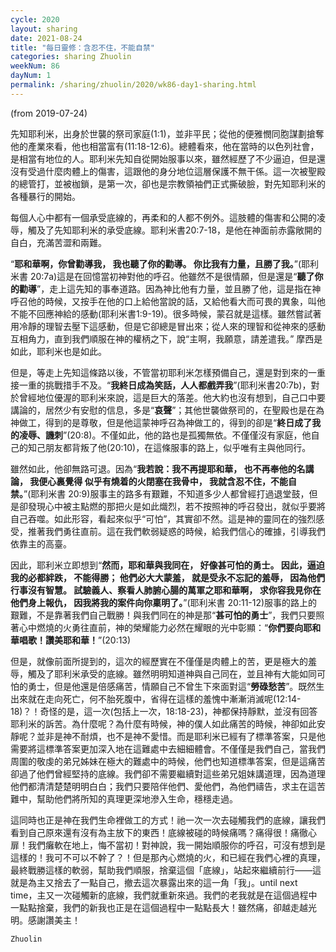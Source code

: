 ```yaml
---
cycle: 2020
layout: sharing
date: 2021-08-24
title: "每日靈修：含忍不住，不能自禁"
categories: sharing Zhuolin
weekNum: 86
dayNum: 1
permalink: /sharing/zhuolin/2020/wk86-day1-sharing.html
---
```

(from 2019-07-24)

先知耶利米，出身於世襲的祭司家庭(1:1)，並非平民；從他的便雅憫同胞謀劃搶奪他的產業來看，他也相當富有(11:18-12:6)。總體看來，他在當時的以色列社會，是相當有地位的人。耶利米先知自從開始服事以來，雖然經歷了不少逼迫，但是還沒有受過什麼肉體上的傷害，這跟他的身分地位這層保護不無干係。這一次被聖殿的總管打，並被枷鎖，是第一次，卻也是宗教領袖們正式撕破臉，對先知耶利米的各種暴行的開始。  

每個人心中都有一個承受底線的，再柔和的人都不例外。這肢體的傷害和公開的凌辱，觸及了先知耶利米的承受底線。耶利米書20:7-18，是他在神面前赤露敞開的自白，充滿苦澀和兩難。  

“**耶和華啊，你曾勸導我， 我也聽了你的勸導。 你比我有力量，且勝了我。**”(耶利米書 20:7a)這是在回憶當初神對他的呼召。他雖然不是很情願，但是還是“**聽了你的勸導**”，走上這先知的事奉道路。因為神比他有力量，並且勝了他，這是指在神呼召他的時候，又按手在他的口上給他當說的話，又給他看大而可畏的異象，叫他不能不回應神給的感動(耶利米書1:9-19)。很多時候，蒙召就是這樣。雖然嘗試著用冷靜的理智去壓下這感動，但是它卻總是冒出來；從人來的理智和從神來的感動互相角力，直到我們順服在神的權柄之下，說“主啊，我願意，請差遣我。” 摩西是如此，耶利米也是如此。  

但是，等走上先知這條路以後，不管當初耶利米怎樣預備自己，還是對到來的一重接一重的挑戰措手不及。“**我終日成為笑話，人人都戲弄我**”(耶利米書20:7b)，對於曾經地位優渥的耶利米來說，這是巨大的落差。他大約也沒有想到，自己口中要講論的，居然少有安慰的信息，多是“**哀聲**”；其他世襲做祭司的，在聖殿也是在為神做工，得到的是尊敬，但是他這蒙神呼召為神做工的，得到的卻是“**終日成了我的凌辱、譏刺**”(20:8)。不僅如此，他的路也是孤獨無依。不僅僅沒有家庭，他自己的知己朋友都背叛了他(20:10)，在這條服事的路上，似乎唯有主與他同行。  

雖然如此，他卻無路可退。因為“**我若說：我不再提耶和華， 也不再奉他的名講論， 我便心裏覺得 似乎有燒着的火閉塞在我骨中， 我就含忍不住，不能自禁。**”(耶利米書 20:9)服事主的路多有艱難，不知道多少人都曾經打過退堂鼓，但是卻發現心中被主點燃的那把火是如此熾烈，若不按照神的呼召發出，就似乎要將自己吞噬。如此形容，看起來似乎“可怕”，其實卻不然。這是神的靈同在的強烈感受，推著我們勇往直前。這在我們軟弱疑惑的時候，給我們信心的確據，引導我們依靠主的高臺。  

因此，耶利米立即想到“**然而，耶和華與我同在， 好像甚可怕的勇士。 因此，逼迫我的必都絆跌， 不能得勝； 他們必大大蒙羞， 就是受永不忘記的羞辱， 因為他們行事沒有智慧。 試驗義人、察看人肺腑心腸的萬軍之耶和華啊， 求你容我見你在他們身上報仇， 因我將我的案件向你稟明了。**”(耶利米書 20:11-12)服事的路上的艱難，不是靠著我們自己戰勝！與我們同在的神是那“**甚可怕的勇士**”，我們只要照著心中燃燒的火勇往直前，神的榮耀能力必然在耀眼的光中彰顯：“**你們要向耶和華唱歌！讚美耶和華！**”(20:13)  

但是，就像前面所提到的，這次的經歷實在不僅僅是肉體上的苦，更是極大的羞辱，觸及了耶利米承受的底線。雖然明明知道神與自己同在，並且神有大能如同可怕的勇士，但是他還是倍感痛苦，情願自己不曾生下來面對這“**勞碌愁苦**”。既然生出來就在走向死亡，何不胎死腹中，省得在這樣的羞愧中漸漸消滅呢(12:14-18)？！奇怪的是，這一次(包括上一次，18:18-23)，神都保持靜默，並沒有回答耶利米的訴苦。為什麼呢？為什麼有時候，神的僕人如此痛苦的時候，神卻如此安靜呢？並非是神不耐煩，也不是神不愛惜。而是耶利米已經有了標準答案，只是他需要將這標準答案更加深入地在這難處中去細細體會。不僅僅是我們自己，當我們周圍的敬虔的弟兄姊妹在極大的難處中的時候，他們也知道標準答案，但是這痛苦卻過了他們曾經堅持的底線。我們卻不需要繼續對這些弟兄姐妹講道理，因為道理他們都清清楚楚明明白白；我們只要陪伴他們、愛他們，為他們禱告，求主在這苦難中，幫助他們將所知的真理更深地滲入生命，穩穩走過。  

這同時也正是神在我們生命裡做工的方式！祂一次一次去碰觸我們的底線，讓我們看到自己原來還有沒有為主放下的東西！底線被碰的時候痛嗎？痛得很！痛徹心扉！我們癱軟在地上，悔不當初！對神說，我一開始順服你的呼召，可沒有想到是這樣的！我可不可以不幹了？！但是那內心燃燒的火，和已經在我們心裡的真理，最終戰勝這樣的軟弱，幫助我們順服，捨棄這個「底線」，站起來繼續前行——這就是為主又捨去了一點自己，撤去這次暴露出來的這一角「我」。until next time，主又一次碰觸新的底線，我們就重新來過。我們的老我就是在這個過程中一點點捨棄，我們的新我也正是在這個過程中一點點長大！雖然痛，卻越走越光明。感謝讚美主！  

`Zhuolin`  
